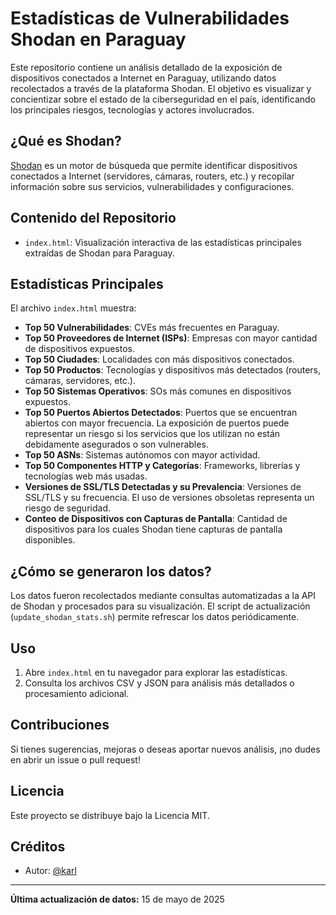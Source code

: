 # Estadísticas de Vulnerabilidades Shodan en Paraguay

Este repositorio contiene un análisis detallado de la exposición de dispositivos conectados a Internet en Paraguay, utilizando datos recolectados a través de la plataforma Shodan. El objetivo es visualizar y concientizar sobre el estado de la ciberseguridad en el país, identificando los principales riesgos, tecnologías y actores involucrados.

## ¿Qué es Shodan?
[Shodan](https://www.shodan.io/) es un motor de búsqueda que permite identificar dispositivos conectados a Internet (servidores, cámaras, routers, etc.) y recopilar información sobre sus servicios, vulnerabilidades y configuraciones.

## Contenido del Repositorio
- `index.html`: Visualización interactiva de las estadísticas principales extraídas de Shodan para Paraguay.

## Estadísticas Principales
El archivo `index.html` muestra:
- **Top 50 Vulnerabilidades**: CVEs más frecuentes en Paraguay.
- **Top 50 Proveedores de Internet (ISPs)**: Empresas con mayor cantidad de dispositivos expuestos.
- **Top 50 Ciudades**: Localidades con más dispositivos conectados.
- **Top 50 Productos**: Tecnologías y dispositivos más detectados (routers, cámaras, servidores, etc.).
- **Top 50 Sistemas Operativos**: SOs más comunes en dispositivos expuestos.
- **Top 50 Puertos Abiertos Detectados**: Puertos que se encuentran abiertos con mayor frecuencia. La exposición de puertos puede representar un riesgo si los servicios que los utilizan no están debidamente asegurados o son vulnerables.
- **Top 50 ASNs**: Sistemas autónomos con mayor actividad.
- **Top 50 Componentes HTTP y Categorías**: Frameworks, librerías y tecnologías web más usadas.
- **Versiones de SSL/TLS Detectadas y su Prevalencia**: Versiones de SSL/TLS y su frecuencia. El uso de versiones obsoletas representa un riesgo de seguridad.
- **Conteo de Dispositivos con Capturas de Pantalla**: Cantidad de dispositivos para los cuales Shodan tiene capturas de pantalla disponibles.

## ¿Cómo se generaron los datos?
Los datos fueron recolectados mediante consultas automatizadas a la API de Shodan y procesados para su visualización. El script de actualización (`update_shodan_stats.sh`) permite refrescar los datos periódicamente.

## Uso
1. Abre `index.html` en tu navegador para explorar las estadísticas.
2. Consulta los archivos CSV y JSON para análisis más detallados o procesamiento adicional.

## Contribuciones
Si tienes sugerencias, mejoras o deseas aportar nuevos análisis, ¡no dudes en abrir un issue o pull request!

## Licencia
Este proyecto se distribuye bajo la Licencia MIT.

## Créditos
- Autor: [@karl](https://x.com/karlbooklover)

---
**Última actualización de datos:** 15 de mayo de 2025
